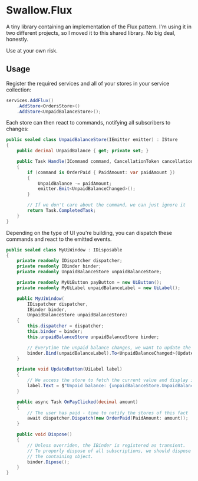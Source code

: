 # Swallow.Flux

A tiny library containing an implementation of the Flux pattern. I'm using it in two different projects,
so I moved it to this shared library. No big deal, honestly.

Use at your own risk.

## Usage

Register the required services and all of your stores in your service collection:

```csharp
services.AddFlux()
    .AddStore<OrdersStore>()
    .AddStore<UnpaidBalanceStore>();
```

Each store can then react to commands, notifying all subscribers to changes:

```csharp
public sealed class UnpaidBalanceStore(IEmitter emitter) : IStore
{
    public decimal UnpaidBalance { get; private set; }

    public Task Handle(ICommand command, CancellationToken cancellationToken = default)
    {
        if (command is OrderPaid { PaidAmount: var paidAmount })
        {
            UnpaidBalance -= paidAmount;
            emitter.Emit<UnpaidBalanceChanged>();
        }

        // If we don't care about the command, we can just ignore it
        return Task.CompletedTask;
    }
}
```

Depending on the type of UI you're building, you can dispatch these commands and react
to the emitted events.

```csharp
public sealed class MyUiWindow : IDisposable
{
    private readonly IDispatcher dispatcher;
    private readonly IBinder binder;
    private readonly UnpaidBalanceStore unpaidBalanceStore;

    private readonly MyUiButton payButton = new UiButton();
    private readonly MyUiLabel unpaidBalanceLabel = new UiLabel();

    public MyUiWindow(
        IDispatcher dispatcher,
        IBinder binder,
        UnpaidBalanceStore unpaidBalanceStore)
    {
        this.dispatcher = dispatcher;
        this.binder = binder;
        this.unpaidBalanceStore unpaidBalanceStore binder;

        // Everytime the unpaid balance changes, we want to update the label to reflect that
        binder.Bind(unpaidBalanceLabel).To<UnpaidBalanceChanged>(UpdateUnpaidBalance)
    }

    private void UpdateButton(UiLabel label)
    {
        // We access the store to fetch the current value and display it to the user
        label.Text = $"Unpaid balance: {unpaidBalanceStore.UnpaidBalance}";
    }

    public async Task OnPayClicked(decimal amount)
    {
        // The user has paid - time to notify the stores of this fact
        await dispatcher.Dispatch(new OrderPaid(PaidAmount: amount));
    }

    public void Dispose()
    {
        // Unless overriden, the IBinder is registered as transient.
        // To properly dispose of all subscriptions, we should dispose the binder when disposing
        // the containing object.
        binder.Dipose();
    }
}
```
